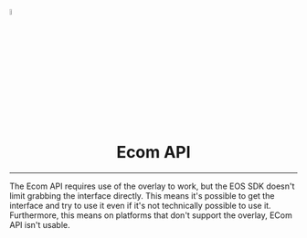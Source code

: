 <a href="/com.playeveryware.eos/README.md"><img src="/com.playeveryware.eos/Documentation~/images/PlayEveryWareLogo.gif" alt="README.md" width="5%"/></a>

# <div align="center">Ecom API</div>
---

The Ecom API requires use of the overlay to work, but the EOS SDK doesn't limit grabbing the interface directly. 
This means it's possible to get the interface and try to use it even if it's not technically possible to use it.
Furthermore, this means on platforms that don't support the overlay, ECom API isn't usable.
